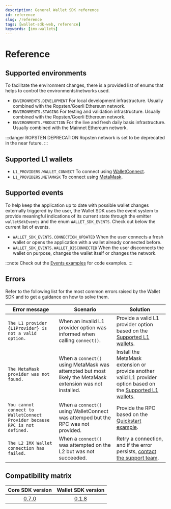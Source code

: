 ```yaml
---
description: General Wallet SDK reference
id: reference
slug: /reference
tags: [wallet-sdk-web, reference]
keywords: [imx-wallets]
---
```


# Reference

## Supported environments

To facilitate the environment changes, there is a provided list of enums that helps to control the environments/networks used.

- `ENVIRONMENTS.DEVELOPMENT` For local development infrastructure. Usually combined with the Ropsten/Goerli Ethereum network.
- `ENVIRONMENTS.STAGING` For testing and validation infrastructure. Usually combined with the Ropsten/Goerli Ethereum network.
- `ENVIRONMENTS.PRODUCTION` For the live and fresh daily basis infrastructure. Usually combined with the Mainnet Ethereum network.

:::danger ROPSTEN DEPRECATION
Ropsten network is set to be deprecated in the near future.
:::

## Supported L1 wallets

- `L1_PROVIDERS.WALLET_CONNECT` To connect using [WalletConnect](https://docs.walletconnect.com).
- `L1_PROVIDERS.METAMASK` To connect using [MetaMask](https://docs.metamask.io/guide).

## Supported events

To help keep the application up to date with possible wallet changes externally triggered by the user, the Wallet SDK uses the event system to provide meaningful indications of its current state through the emitter `walletSdkEvents` and the enum `WALLET_SDK_EVENTS`. Check out below the current list of events.

- `WALLET_SDK_EVENTS.CONNECTION_UPDATED` When the user connects a fresh wallet or opens the application with a wallet already connected before.
- `WALLET_SDK_EVENTS.WALLET_DISCONNECTED` When the user disconnects the wallet on purpose, changes the wallet itself or changes the network.

:::note
Check out the [Events examples](/sdk-docs/wallet-sdk-web/code-examples#events) for code examples.
:::

## Errors

Refer to the following list for the most common errors raised by the Wallet SDK and to get a guidance on how to solve them.

| Error message | Scenario | Solution |
| ------------- | -------- | -------- |
| `The L1 provider {L1Provider} is not a valid option.` | When an invalid L1 provider option was informed when calling `connect()`. | Provide a valid L1 provider option based on the [Supported L1 wallets](#supported-l1-wallets). |
| `The MetaMask provider was not found.` | When a `connect()` using MetaMask was attempted but most likely the MetaMask extension was not installed. | Install the MetaMask extension or provide another valid L1 provider option based on the [Supported L1 wallets](#supported-l1-wallets). |
| `You cannot connect to WalletConnect Provider because RPC is not defined.` | When a `connect()` using WalletConnect was attemped but the RPC was not provided. | Provide the RPC based on the [Quickstart example](#quickstart). |
| `The L2 IMX Wallet connection has failed.` | When a `connect()` was attempted on the L2 but was not succeeded. | Retry a connection, and if the error persists, [contact the support team](https://support.immutable.com). |

## Compatibility matrix

| Core SDK version | Wallet SDK version |
| :--------------: | :----------------: |
| [0.7.0](https://www.npmjs.com/package/@imtbl/core-sdk/v/0.7.0) | [0.1.8](https://www.npmjs.com/package/@imtbl/wallet-sdk-web/v/0.1.8)  |

